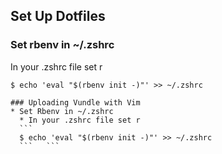 ## Set Up Dotfiles

### Set rbenv in ~/.zshrc
In your .zshrc file set r

  ```
  $ echo 'eval "$(rbenv init -)"' >> ~/.zshrc
 
### Uploading Vundle with Vim
* Set Rbenv in ~/.zshrc
    * In your .zshrc file set r
    ```
    $ echo 'eval "$(rbenv init -)"' >> ~/.zshrc
    ```   ```

